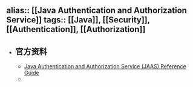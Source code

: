 alias:: [[Java Authentication and Authorization Service]]
tags:: [[Java]], [[Security]], [[Authentication]], [[Authorization]]
---

- ## 官方资料
	- [Java Authentication and Authorization Service (JAAS) Reference Guide](https://docs.oracle.com/javase/8/docs/technotes/guides/security/jaas/JAASRefGuide.html)
	-